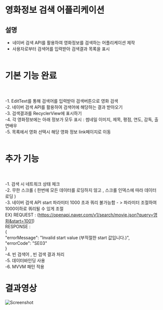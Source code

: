 # 영화정보 검색 어플리케이션
## 설명
- 네이버 검색 API를 활용하여 영화정보를 검색하는 어플리케이션 제작<br>
- 사용자로부터 검색어를 입력받아 검색결과 목록을 표시<br><br>

# 기본 기능 완료<br><br>

 -1. EditText를 통해 검색어를 입력받아 검색버튼으로 영화 검색<br>
 -2. 네이버 검색 API를 활용하여 검색어에 해당하는 결과 받아오기<br>
 -3. 검색결과를 RecyclerView에 표시하기<br>
 -4. 각 영화정보에는 아래 정보가 모두 표시 : 썸네일 이미지, 제목, 평점, 연도, 감독, 출연배우<br>
 -5. 목록에서 영화 선택시 해당 영화 정보 link페이지로 이동<br><br>

# 추가 기능<br><br>

 -1. 검색 시 네트워크 상태 체크<br>
 -2. 무한 스크롤 ( 한번에 모든 데이터를 로딩하지 않고 , 스크롤 인덱스에 따라 데이터 로딩 )<br>
 -3. 네이버 검색 API start 파라미터 1000 초과 쿼리 불가능함 - > 파라미터 조절하여 1000이하로 쿼리될 수 있게 조절<br>
   EX) REQUEST  : (https://openapi.naver.com/v1/search/movie.json?query=영화&start=1001)<br>
  RESPONSE :
  <br>{<br>
  "errorMessage": "Invalid start value (부적절한 start 값입니다.)",<br>
  "errorCode": "SE03"<br>
  }<br>
 -4. 빈 검색어 , 빈 검색 결과 처리<br>
 -5. 데이터바인딩 사용<br>
 -6. MVVM 패턴 적용
 # 결과영상<br>
  ![Screenshot](https://github.com/JaeCholJeon/movieng/blob/master/Screenshot.gif)
 
 

